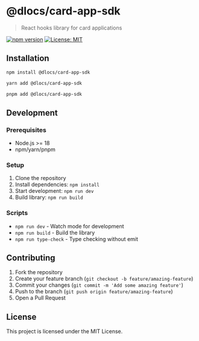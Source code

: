 # @dlocs/card-app-sdk

> React hooks library for card applications

[![npm version](https://badge.fury.io/js/@dlocs%2Fcard-app-sdk.svg)](https://badge.fury.io/js/@dlocs%2Fcard-app-sdk)
[![License: MIT](https://img.shields.io/badge/License-MIT-yellow.svg)](https://opensource.org/licenses/MIT)

## Installation

```bash
npm install @dlocs/card-app-sdk
```

```bash
yarn add @dlocs/card-app-sdk
```

```bash
pnpm add @dlocs/card-app-sdk
```

## Development

### Prerequisites

- Node.js >= 18
- npm/yarn/pnpm

### Setup

1. Clone the repository
2. Install dependencies: `npm install`
3. Start development: `npm run dev`
4. Build library: `npm run build`

### Scripts

- `npm run dev` - Watch mode for development
- `npm run build` - Build the library
- `npm run type-check` - Type checking without emit

## Contributing

1. Fork the repository
2. Create your feature branch (`git checkout -b feature/amazing-feature`)
3. Commit your changes (`git commit -m 'Add some amazing feature'`)
4. Push to the branch (`git push origin feature/amazing-feature`)
5. Open a Pull Request

## License

This project is licensed under the MIT License.
